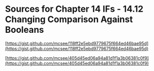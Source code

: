 # Sources for Chapter 14 IFs - 14.12 Changing Comparison Against Booleans


[https://gist.github.com/mcsee/118ff2e5ebd9779675f664ed46bae95d](https://gist.github.com/mcsee/118ff2e5ebd9779675f664ed46bae95d)

[https://gist.github.com/mcsee/405d45ed06a94a81d1f1a3b06381c0f9](https://gist.github.com/mcsee/405d45ed06a94a81d1f1a3b06381c0f9)